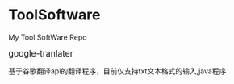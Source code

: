 # ToolSoftware
My Tool SoftWare Repo

<big>google-tranlater</big>

基于谷歌翻译api的翻译程序，目前仅支持txt文本格式的输入,java程序